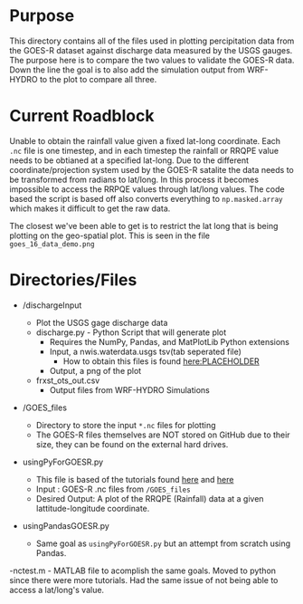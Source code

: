 # Purpose

This directory contains all of the files used in plotting percipitation data from the GOES-R dataset against discharge data measured by the USGS gauges. The purpose here is to compare the two values to validate the GOES-R data. Down the line the goal is to also add the simulation output from WRF-HYDRO to the plot to compare all three.

# Current Roadblock
Unable to obtain the rainfall value given a fixed lat-long coordinate. Each `.nc` file is one timestep, and in each timestep the rainfall or RRQPE value needs to be obtianed at a specified lat-long. Due to the different coordinate/projection system used by the GOES-R satalite the data needs to be transformed from radians to lat/long. In this process it becomes impossible to access the RRPQE values through lat/long values. The code based the script is based off also converts everything to  `np.masked.array` which makes it difficult to get the raw data.

The closest we've been able to get is to restrict the lat long that is being plotting on the geo-spatial plot. This is seen in the file `goes_16_data_demo.png`

# Directories/Files

- /dischargeInput
    - Plot the USGS gage discharge data
    - discharge.py - Python Script that will generate plot
        - Requires the NumPy, Pandas, and MatPlotLib Python extensions
        - Input, a nwis.waterdata.usgs tsv(tab seperated file)
            - How to obtain this files is found [here:PLACEHOLDER](PLACEHOLDER)
        - Output, a png of the plot
    - frxst_ots_out.csv
        - Output files from WRF-HYDRO Simulations

- /GOES_files
    - Directory to store the input `*.nc` files for plotting
    - The GOES-R files themselves are NOT stored on GitHub due to their size, they can be found on the external hard drives.

- usingPyForGOESR.py
    - This file is based of the tutorials found [here](https://makersportal.com/blog/2019/7/8/satellite-imagery-analysis-in-python-part-i-goes-16-data-netcdf-files-and-the-basemap-toolkit) and [here](https://makersportal.com/blog/2018/11/25/goes-r-satellite-latitude-and-longitude-grid-projection-algorithm)
    - Input : GOES-R .nc files from `/GOES_files`
    - Desired Output: A plot of the RRQPE (Rainfall) data at a given lattitude-longitude coordinate.

- usingPandasGOESR.py
    - Same goal as `usingPyForGOESR.py` but an attempt from scratch using Pandas.

-nctest.m
    - MATLAB file to acomplish the same goals. Moved to python since there were more tutorials. Had the same issue of not being able to access a lat/long's value.